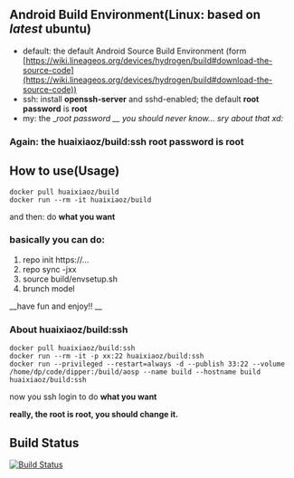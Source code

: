## Android Build Environment(Linux: based on _latest_ **ubuntu**)

- default: the default Android Source Build Environment (form [https://wiki.lineageos.org/devices/hydrogen/build#download-the-source-code](https://wiki.lineageos.org/devices/hydrogen/build#download-the-source-code))
- ssh: install __openssh-server__ and sshd-enabled; the default **root password** is **root**
- my: the __root password __ you should _never_ know... sry about that xd:_

### Again: the __huaixiaoz/build:ssh root password is root__

## How to use(Usage)
```
docker pull huaixiaoz/build
docker run --rm -it huaixiaoz/build
```
and then: do __what you want__

### basically you can do:

1. repo init https://...
2. repo sync -jxx
3. source build/envsetup.sh
4. brunch model

__have fun and enjoy!! __

### About __huaixiaoz/build:ssh__
```
docker pull huaixiaoz/build:ssh
docker run --rm -it -p xx:22 huaixiaoz/build:ssh
docker run --privileged --restart=always -d --publish 33:22 --volume /home/dp/code/dipper:/build/aosp --name build --hostname build huaixiaoz/build:ssh
```
now you ssh login to do __what you want__

__really, the root is root, you should change it.__


## Build Status

[![Build Status](https://travis-ci.org/llog/build.svg?branch=master)](https://travis-ci.org/llog/build)
